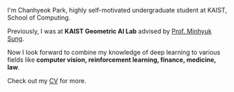 I'm Chanhyeok Park, highly self-motivated undergraduate student at KAIST, School of Computing.  

Previously, I was at **KAIST Geometric AI Lab** advised by [Prof. Minhyuk Sung](https://mhsung.github.io/).

Now I look forward to combine my knowledge of deep learning to various fields like **computer vision, reinforcement learning, finance, medicine, law**.

Check out my [CV](https://drive.google.com/file/d/1EGftpE0_1Ki8ls1cV8b_B2AWwDjmMTBy/view?usp=sharing) for more.
